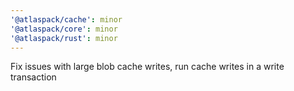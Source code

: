 ```yaml
---
'@atlaspack/cache': minor
'@atlaspack/core': minor
'@atlaspack/rust': minor
---
```


Fix issues with large blob cache writes, run cache writes in a write transaction
